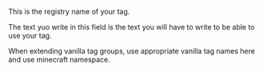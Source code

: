 This is the registry name of your tag.

The text yuo write in this field is the text you will have to write to be able to use your tag.

When extending vanilla tag groups, use appropriate vanilla tag names here and use minecraft namespace.